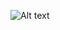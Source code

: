 ![Alt text](https://nicholaskrause.github.io/Certifications/img/google_adwords_logo.svg?raw=true "Google AdWords Certified")
